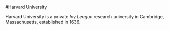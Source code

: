 #Harvard University

Harvard University is a private *Ivy League* research university in Cambridge, Massachusetts, established in 1636.